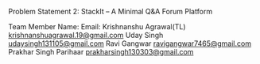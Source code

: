 Problem Statement 2: StackIt – A Minimal Q&A Forum Platform

Team Member Name:                       Email:
    Krishnanshu Agrawal(TL)                 krishnanshuagrawal.19@gmail.com
    Uday Singh                              udaysingh131105@gmail.com
    Ravi Gangwar                            ravigangwar7465@gmail.com
    Prakhar Singh Parihaar                  prakharsingh130303@gmail.com

